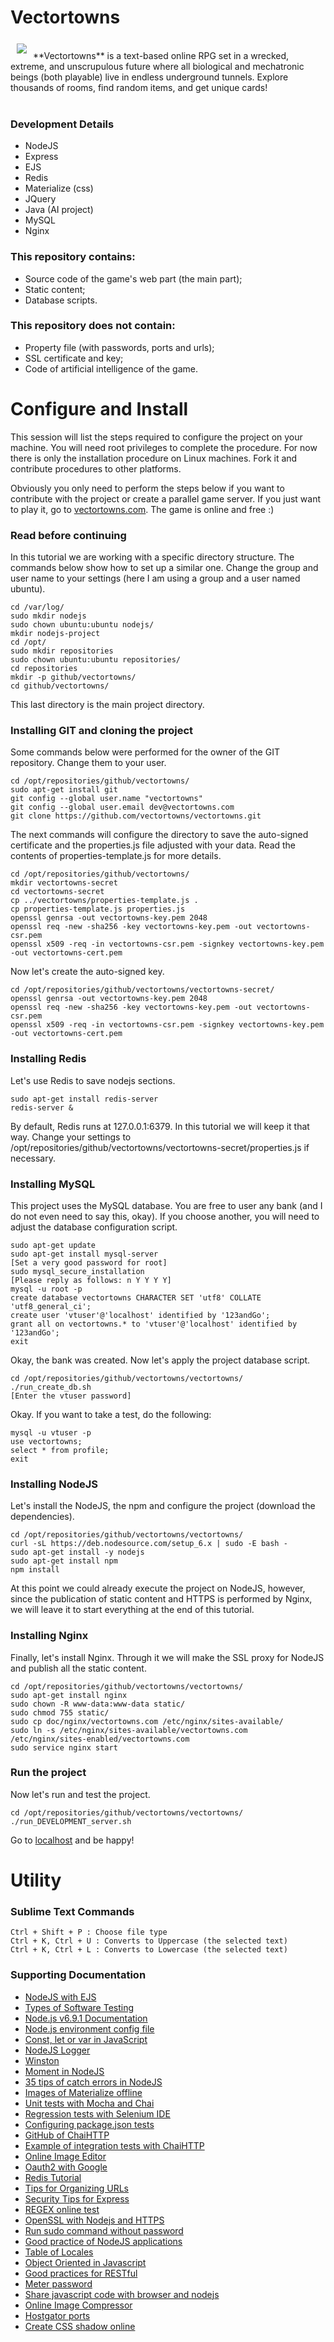 # Vectortowns

<a href="https://vectortowns.com"><img src="http://linu.com.br/vectortowns/img/logo-small.png" align="left" hspace="10" vspace="6"></a>

<br>
**Vectortowns** is a text-based online RPG set in a wrecked, extreme, and unscrupulous future where all biological and mechatronic beings (both playable) live in endless underground tunnels. Explore thousands of rooms, find random items, and get unique cards!
<br><br>

### Development Details
- NodeJS
- Express
- EJS
- Redis
- Materialize (css)
- JQuery
- Java (AI project)
- MySQL
- Nginx

### This repository contains:
- Source code of the game's web part (the main part);
- Static content;
- Database scripts.

### This repository does not contain:
- Property file (with passwords, ports and urls);
- SSL certificate and key;
- Code of artificial intelligence of the game.




# Configure and Install

This session will list the steps required to configure the project on your machine. You will need root privileges to complete the procedure. For now there is only the installation procedure on Linux machines. Fork it and contribute procedures to other platforms.

Obviously you only need to perform the steps below if you want to contribute with the project or create a parallel game server. If you just want to play it, go to [vectortowns.com](https://vectortowns.com). The game is online and free :)

### Read before continuing

In this tutorial we are working with a specific directory structure. The commands below show how to set up a similar one. Change the group and user name to your settings (here I am using a group and a user named ubuntu).

```
cd /var/log/
sudo mkdir nodejs
sudo chown ubuntu:ubuntu nodejs/
mkdir nodejs-project
cd /opt/
sudo mkdir repositories
sudo chown ubuntu:ubuntu repositories/
cd repositories
mkdir -p github/vectortowns/
cd github/vectortowns/
```

This last directory is the main project directory.

### Installing GIT and cloning the project

Some commands below were performed for the owner of the GIT repository. Change them to your user.

```
cd /opt/repositories/github/vectortowns/
sudo apt-get install git
git config --global user.name "vectortowns"
git config --global user.email dev@vectortowns.com
git clone https://github.com/vectortowns/vectortowns.git
```

The next commands will configure the directory to save the auto-signed certificate and the properties.js file adjusted with your data. Read the contents of properties-template.js for more details.

```
cd /opt/repositories/github/vectortowns/
mkdir vectortowns-secret
cd vectortowns-secret
cp ../vectortowns/properties-template.js .
cp properties-template.js properties.js
openssl genrsa -out vectortowns-key.pem 2048
openssl req -new -sha256 -key vectortowns-key.pem -out vectortowns-csr.pem
openssl x509 -req -in vectortowns-csr.pem -signkey vectortowns-key.pem -out vectortowns-cert.pem
```

Now let's create the auto-signed key.

```
cd /opt/repositories/github/vectortowns/vectortowns-secret/
openssl genrsa -out vectortowns-key.pem 2048
openssl req -new -sha256 -key vectortowns-key.pem -out vectortowns-csr.pem
openssl x509 -req -in vectortowns-csr.pem -signkey vectortowns-key.pem -out vectortowns-cert.pem
```

### Installing Redis

Let's use Redis to save nodejs sections.

```
sudo apt-get install redis-server
redis-server &
```

By default, Redis runs at 127.0.0.1:6379. In this tutorial we will keep it that way. Change your settings to /opt/repositories/github/vectortowns/vectortowns-secret/properties.js if necessary.


### Installing MySQL

This project uses the MySQL database. You are free to user any bank (and I do not even need to say this, okay). If you choose another, you will need to adjust the database configuration script.

```
sudo apt-get update
sudo apt-get install mysql-server
[Set a very good password for root]
sudo mysql_secure_installation
[Please reply as follows: n Y Y Y Y]
mysql -u root -p
create database vectortowns CHARACTER SET 'utf8' COLLATE 'utf8_general_ci';
create user 'vtuser'@'localhost' identified by '123andGo';
grant all on vectortowns.* to 'vtuser'@'localhost' identified by '123andGo';
exit
```

Okay, the bank was created. Now let's apply the project database script.

```
cd /opt/repositories/github/vectortowns/vectortowns/
./run_create_db.sh
[Enter the vtuser password]
```

Okay. If you want to take a test, do the following:

```
mysql -u vtuser -p
use vectortowns;
select * from profile;
exit
```

### Installing NodeJS

Let's install the NodeJS, the npm and configure the project (download the dependencies).

```
cd /opt/repositories/github/vectortowns/vectortowns/
curl -sL https://deb.nodesource.com/setup_6.x | sudo -E bash -
sudo apt-get install -y nodejs
sudo apt-get install npm
npm install
```

At this point we could already execute the project on NodeJS, however, since the publication of static content and HTTPS is performed by Nginx, we will leave it to start everything at the end of this tutorial.

### Installing Nginx

Finally, let's install Nginx. Through it we will make the SSL proxy for NodeJS and publish all the static content.

```
cd /opt/repositories/github/vectortowns/vectortowns/
sudo apt-get install nginx
sudo chown -R www-data:www-data static/
sudo chmod 755 static/
sudo cp doc/nginx/vectortowns.com /etc/nginx/sites-available/
sudo ln -s /etc/nginx/sites-available/vectortowns.com /etc/nginx/sites-enabled/vectortowns.com
sudo service nginx start
```

### Run the project

Now let's run and test the project.

```
cd /opt/repositories/github/vectortowns/vectortowns/
./run_DEVELOPMENT_server.sh
```

Go to [localhost](https://127.0.0.1) and be happy!




# Utility

### Sublime Text Commands
```
Ctrl + Shift + P : Choose file type
Ctrl + K, Ctrl + U : Converts to Uppercase (the selected text)
Ctrl + K, Ctrl + L : Converts to Lowercase (the selected text)
```

### Supporting Documentation

* [NodeJS with EJS](https://scotch.io/tutorials/use-ejs-to-template-your-node-application)
* [Types of Software Testing](http://www.targettrust.com.br/blog/desenvolvimento/testes/os-13-principais-tipos-de-testes-de-software/)
* [Node.js v6.9.1 Documentation](https://nodejs.org/dist/latest-v6.x/docs/api/)
* [Node.js environment config file](http://stackoverflow.com/questions/8332333/node-js-setting-up-environment-specific-configs-to-be-used-with-everyauth)
* [Const, let or var in JavaScript](https://medium.com/javascript-scene/javascript-es6-var-let-or-const-ba58b8dcde75#.qhrnn0bcj)
* [NodeJS Logger](http://thisdavej.com/using-winston-a-versatile-logging-library-for-node-js/)
* [Winston](https://www.npmjs.com/package/winston)
* [Moment in NodeJS](http://momentjs.com/timezone/docs/)
* [35 tips of catch errors in NodeJS](http://goldbergyoni.com/checklist-best-practices-of-node-js-error-handling/)
* [Images of Materialize offline](http://stackoverflow.com/questions/37270835/how-to-host-material-icons-offline)
* [Unit tests with Mocha and Chai](https://www.codementor.io/nodejs/tutorial/unit-testing-nodejs-tdd-mocha-sinon)
* [Regression tests with Selenium IDE](http://www.qualister.com.br/blog/introducao-ao-selenium-ide)
* [Configuring package.json tests](http://wbruno.com.br/nodejs/package-json-entendendo-os-scripts/)
* [GitHub of ChaiHTTP](https://github.com/chaijs/chai-http)
* [Example of integration tests with ChaiHTTP](https://scotch.io/tutorials/test-a-node-restful-api-with-mocha-and-chai)
* [Online Image Editor](https://www.freeonlinephotoeditor.com/)
* [Oauth2 with Google](https://www.npmjs.com/package/passport-google-oauth2)
* [Redis Tutorial](https://codeforgeek.com/2016/06/node-js-redis-tutorial-installation-commands/)
* [Tips for Organizing URLs](https://moz.com/blog/15-seo-best-practices-for-structuring-urls)
* [Security Tips for Express](https://expressjs.com/en/advanced/best-practice-security.html)
* [REGEX online test](http://www.regexpal.com/)
* [OpenSSL with Nodejs and HTTPS](https://nodejs.org/api/tls.html)
* [Run sudo command without password](http://askubuntu.com/questions/159007/how-do-i-run-specific-sudo-commands-without-a-password)
* [Good practice of NodeJS applications](https://www.terlici.com/2014/08/25/best-practices-express-structure.html)
* [Table of Locales](https://docs.moodle.org/dev/Table_of_locales)
* [Object Oriented in Javascript](http://www.w3schools.com/js/js_object_prototypes.asp)
* [Good practices for RESTful](http://stackoverflow.com/questions/942951/rest-api-error-return-good-practices)
* [Meter password](https://css-tricks.com/password-strength-meter/)
* [Share javascript code with browser and nodejs](https://caolan.org/posts/writing_for_node_and_the_browser.html)
* [Online Image Compressor](http://compresspng.com/)
* [Hostgator ports](http://support.hostgator.com/articles/commonly-used-port-numbers)
* [Create CSS shadow online](https://css3gen.com/text-shadow/)